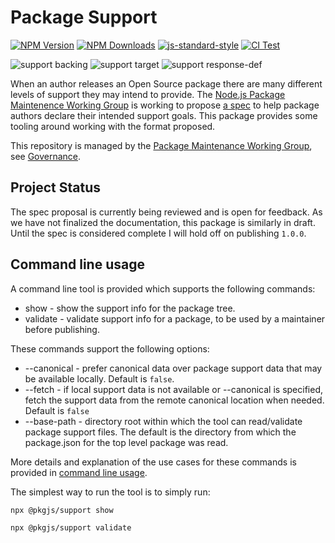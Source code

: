 # Package Support

[![NPM Version](https://img.shields.io/npm/v/@pkgjs/support.svg)](https://npmjs.org/package/@pkgjs/support)
[![NPM Downloads](https://img.shields.io/npm/dm/@pkgjs/support.svg)](https://npmjs.org/package/@pkgjs/support)
[![js-standard-style](https://img.shields.io/badge/code%20style-standard-brightgreen.svg)](https://github.com/standard/standard)
[![CI Test](https://github.com/pkgjs/support/workflows/Test/badge.svg)](https://github.com/pkgjs/support/actions)

![support backing](https://img.shields.io/badge/support%20backing-HOBBY-blue.svg)
![support target](https://img.shields.io/badge/support%20target-LTS-red.svg)
![support response-def](https://img.shields.io/badge/support%20response-best--effort-yellow.svg)

When an author releases an Open Source package there are many different levels
of support they may intend to provide.  The [Node.js Package Maintenence Working Group](https://github.com/nodejs/package-maintenance)
is working to propose [a spec](https://github.com/nodejs/package-maintenance/blob/master/docs/PACKAGE-SUPPORT.md) to help package authors declare their intended support goals.  This package provides
some tooling around working with the format proposed.

This repository is managed by the [Package Maintenance Working Group](https://github.com/nodejs/package-maintenance), see [Governance](https://github.com/nodejs/package-maintenance/blob/master/Governance.md).


## Project Status

The spec proposal is currently being reviewed and is open for feedback.  As we have not
finalized the documentation, this package is similarly in draft.  Until the spec is
considered complete I will hold off on publishing `1.0.0`.

## Command line usage

A command line tool is provided which supports the following commands:

* show - show the support info for the package tree.
* validate - validate support info for a package, to be used by a 
  maintainer before publishing.

These commands support the following options:

* --canonical  - prefer canonical data over package support data
  that may be available locally. Default is `false`.
* --fetch - if local support data is not available or --canonical
  is specified, fetch the support data from the remote canonical
  location when needed. Default is `false`
* --base-path - directory root within which the tool can read/validate
  package support files. The default is the directory from which the
  package.json for the top level package was read.

More details and explanation of the use cases for these
commands is provided in [command line usage](./doc/command-line-usage.md).

The simplest way to run the tool is to simply run:

```
npx @pkgjs/support show
```

```
npx @pkgjs/support validate
```
